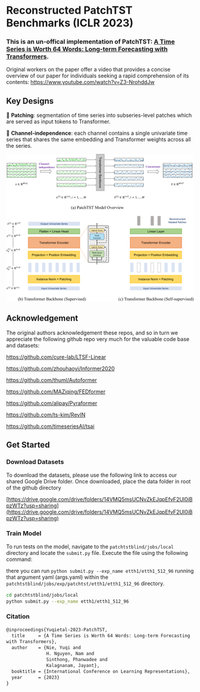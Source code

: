 # Reconstructed PatchTST Benchmarks (ICLR 2023)

### This is an un-offical implementation of PatchTST: [A Time Series is Worth 64 Words: Long-term Forecasting with Transformers](https://arxiv.org/abs/2211.14730). 

Original workers on the paper offer a video that provides a concise overview of our paper for individuals seeking a rapid comprehension of its contents: https://www.youtube.com/watch?v=Z3-NrohddJw


## Key Designs

:star2: **Patching**: segmentation of time series into subseries-level patches which are served as input tokens to Transformer.

:star2: **Channel-independence**: each channel contains a single univariate time series that shares the same embedding and Transformer weights across all the series.

![alt text](https://github.com/xmootoo/patchtstblind/blob/main/assets/model.png)

## Acknowledgement

The original authors acknowledgement these repos, and so in turn we appreciate the following github repo very much for the valuable code base and datasets:

https://github.com/cure-lab/LTSF-Linear

https://github.com/zhouhaoyi/Informer2020

https://github.com/thuml/Autoformer

https://github.com/MAZiqing/FEDformer

https://github.com/alipay/Pyraformer

https://github.com/ts-kim/RevIN

https://github.com/timeseriesAI/tsai


## Get Started

### Download Datasets

To download the datasets, please use the following link to access our shared Google Drive folder. Once downloaded, place the data folder in root of the github directory

[https://drive.google.com/drive/folders/14VMQ5msUCNvZkEJqpEfvF2Ul0iBpzWTz?usp=sharing](https://drive.google.com/drive/folders/14VMQ5msUCNvZkEJqpEfvF2Ul0iBpzWTz?usp=sharing)

### Train Model

To run tests on the model, navigate to the `patchtstblind/jobs/local` directory and locate the `submit.py` file. Execute the file using the following command:

there you can run ``python submit.py --exp_name etth1/etth1_512_96`` running that argument yaml (args.yaml) within the ``patchtstblind/jobs/exp/patchtst/etth1/etth1_512_96`` directory.

```bash
cd patchtstblind/jobs/local
python submit.py --exp_name etth1/etth1_512_96
```


### Citation 

```
@inproceedings{Yuqietal-2023-PatchTST,
  title     = {A Time Series is Worth 64 Words: Long-term Forecasting with Transformers},
  author    = {Nie, Yuqi and
               H. Nguyen, Nam and
               Sinthong, Phanwadee and 
               Kalagnanam, Jayant},
  booktitle = {International Conference on Learning Representations},
  year      = {2023}
}
```